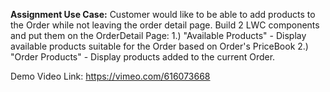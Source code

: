 **Assignment Use Case:**
Customer would like to be able to add products to the Order while not leaving the order detail page.
Build 2 LWC components and put them on the OrderDetail Page:
    1.) "Available Products" - Display available products suitable for the Order based on Order's PriceBook
    2.) "Order Products" - Display products added to the current Order.

Demo Video Link: https://vimeo.com/616073668
